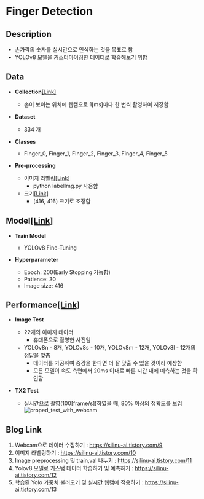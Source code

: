 # Finger Detection
## Description
  * 손가락의 숫자를 실시간으로 인식하는 것을 목표로 함
  * YOLOv8 모델을 커스터마이징한 데이터로 학습해보기 위함

## Data
* **Collection**[[Link]](https://github.com/Silinu1016/Project/blob/main/Finger%20Detection/1.%20webcam%EC%9C%BC%EB%A1%9C%20%EC%9E%90%EB%A3%8C%20%EC%88%98%EC%A7%91.ipynb)
  * 손이 보이는 위치에 웹캠으로 1[ms]마다 한 번씩 촬영하여 저장함
    
* **Dataset**
  * 334 개
  
* **Classes**
  * Finger_0, Finger_1, Finger_2, Finger_3, Finger_4, Finger_5

* **Pre-processing**
  * 이미지 라벨링[[Link]](https://github.com/Silinu1016/Project/blob/main/Finger%20Detection/2.%20image%20labeling.ipynb)
    * python labelImg.py 사용함
  * 크기[[Link]](https://github.com/Silinu1016/Project/blob/main/Finger%20Detection/3.%20Image%20preprocessing%20%EB%B0%8F%20train%2C%20val%20%EB%82%98%EB%88%84%EA%B8%B0.ipynb)
    * (416, 416) 크기로 조정함


## Model[[Link]](https://github.com/Silinu1016/Project/blob/main/Finger%20Detection/4.%20Custom%20Data%20Training%20and%20Predict.ipynb)
* **Train Model**
  * YOLOv8 Fine-Tuning

* **Hyperparameter**
  * Epoch: 200(Early Stopping 가능함)
  * Patience: 30
  * Image size: 416


## Performance[[Link]](https://github.com/Silinu1016/Project/blob/main/Finger%20Detection/5.%20Load%20weights%20and%20test%20with%20webcam.ipynb)
* **Image Test**
  * 22개의 이미지 데이터
    * 휴대폰으로 촬영한 사진임
  * YOLOv8n - 8개, YOLOv8s - 10개, YOLOv8m - 12개, YOLOv8l - 12개의 정답을 맞춤
    * 데이터를 가공하여 증강을 한다면 더 잘 맞출 수 있을 것이라 예상함
    * 모든 모델이 속도 측면에서 20ms 이내로 빠른 시간 내에 예측하는 것을 확인함
    
* **TX2 Test**
  * 실시간으로 촬영(100[frame/s])하였을 때, 80% 이상의 정확도를 보임 <br>
    ![croped_test_with_webcam](https://github.com/Silinu1016/Project/assets/97217295/396c6204-fc12-47dc-aff0-068c1346e179)

## Blog Link
1. Webcam으로 데이터 수집하기 : https://silinu-ai.tistory.com/9
2. 이미지 라벨링하기 : https://silinu-ai.tistory.com/10
3. Image preprocessing 및 train,val 나누기 : https://silinu-ai.tistory.com/11
4. Yolov8 모델로 커스텀 데이터 학습하기 및 예측하기 : https://silinu-ai.tistory.com/12
5. 학습된 Yolo 가중치 불러오기 및 실시간 웹캠에 적용하기 : https://silinu-ai.tistory.com/13
